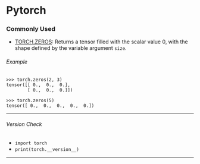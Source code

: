 # Pytorch

### Commonly Used
- [TORCH.ZEROS](https://pytorch.org/docs/stable/generated/torch.zeros.html): Returns a tensor filled with the scalar value 0, with the shape defined by the variable argument `size`.

###### Example
```
>>> torch.zeros(2, 3)
tensor([[ 0.,  0.,  0.],
        [ 0.,  0.,  0.]])

>>> torch.zeros(5)
tensor([ 0.,  0.,  0.,  0.,  0.])
```


---

###### Version Check

* `import torch`
* `print(torch.__version__)`

---
